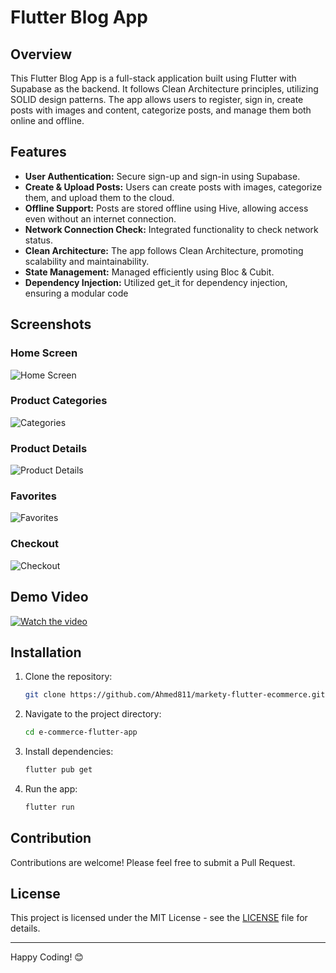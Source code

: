 # Flutter Blog App


## Overview
This Flutter Blog App is a full-stack application built using Flutter with Supabase as the backend. It follows Clean Architecture principles, utilizing SOLID design patterns. The app allows users to register, sign in, create posts with images and content, categorize posts, and manage them both online and offline.


## Features
- **User Authentication:** Secure sign-up and sign-in using Supabase.
- **Create & Upload Posts:** Users can create posts with images, categorize them, and upload them to the cloud.
- **Offline Support:** Posts are stored offline using Hive, allowing access even without an internet connection.
- **Network Connection Check:** Integrated functionality to check network status.
- **Clean Architecture:** The app follows Clean Architecture, promoting scalability and maintainability.
- **State Management:** Managed efficiently using Bloc & Cubit.
- **Dependency Injection:** Utilized get_it for dependency injection, ensuring a modular code

## Screenshots

### Home Screen
![Home Screen](https://yourimageurl.com/home_screen.png)

### Product Categories
![Categories](https://yourimageurl.com/categories_screen.png)

### Product Details
![Product Details](https://yourimageurl.com/product_details_screen.png)

### Favorites
![Favorites](https://yourimageurl.com/favorites_screen.png)

### Checkout
![Checkout](https://yourimageurl.com/checkout_screen.png)

## Demo Video

[![Watch the video](https://yourimageurl.com/video_thumbnail.png)](https://youtu.be/K0b-hCk_vV8)


## Installation

1. Clone the repository:
    ```bash
    git clone https://github.com/Ahmed811/markety-flutter-ecommerce.git
    ```
2. Navigate to the project directory:
    ```bash
    cd e-commerce-flutter-app
    ```
3. Install dependencies:
    ```bash
    flutter pub get
    ```
4. Run the app:
    ```bash
    flutter run
    ```
## Contribution

Contributions are welcome! Please feel free to submit a Pull Request.

## License

This project is licensed under the MIT License - see the [LICENSE](LICENSE) file for details.

---

Happy Coding! 😊